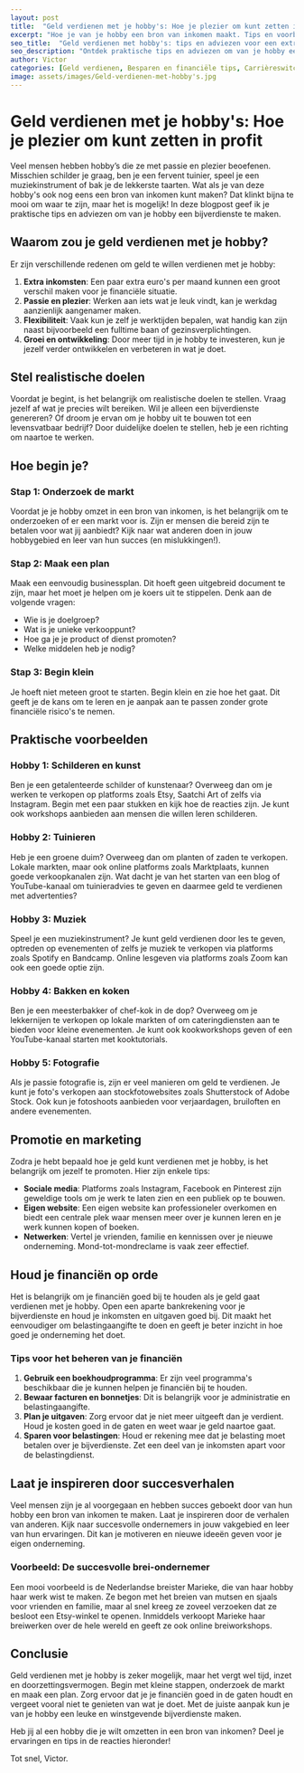 ```yaml
---
layout: post
title:  "Geld verdienen met je hobby's: Hoe je plezier om kunt zetten in profit"
excerpt: "Hoe je van je hobby een bron van inkomen maakt. Tips en voorbeelden!"
seo_title:  "Geld verdienen met hobby's: tips en adviezen voor een extra inkomen"
seo_description: "Ontdek praktische tips en adviezen om van je hobby een bron van inkomen te maken. Leer hoe je je passie om kunt zetten in profit!"
author: Victor
categories: [Geld verdienen, Besparen en financiële tips, Carrièreswitch en omscholing]
image: assets/images/Geld-verdienen-met-hobby's.jpg
---
```


# Geld verdienen met je hobby's: Hoe je plezier om kunt zetten in profit

Veel mensen hebben hobby’s die ze met passie en plezier beoefenen. Misschien schilder je graag, ben je een fervent tuinier, speel je een muziekinstrument of bak je de lekkerste taarten. Wat als je van deze hobby's ook nog eens een bron van inkomen kunt maken? Dat klinkt bijna te mooi om waar te zijn, maar het is mogelijk! In deze blogpost geef ik je praktische tips en adviezen om van je hobby een bijverdienste te maken.

## Waarom zou je geld verdienen met je hobby?

Er zijn verschillende redenen om geld te willen verdienen met je hobby:
1. **Extra inkomsten**: Een paar extra euro's per maand kunnen een groot verschil maken voor je financiële situatie.
2. **Passie en plezier**: Werken aan iets wat je leuk vindt, kan je werkdag aanzienlijk aangenamer maken.
3. **Flexibiliteit**: Vaak kun je zelf je werktijden bepalen, wat handig kan zijn naast bijvoorbeeld een fulltime baan of gezinsverplichtingen.
4. **Groei en ontwikkeling**: Door meer tijd in je hobby te investeren, kun je jezelf verder ontwikkelen en verbeteren in wat je doet.

## Stel realistische doelen

Voordat je begint, is het belangrijk om realistische doelen te stellen. Vraag jezelf af wat je precies wilt bereiken. Wil je alleen een bijverdienste genereren? Of droom je ervan om je hobby uit te bouwen tot een levensvatbaar bedrijf? Door duidelijke doelen te stellen, heb je een richting om naartoe te werken.

## Hoe begin je?

### Stap 1: Onderzoek de markt

Voordat je je hobby omzet in een bron van inkomen, is het belangrijk om te onderzoeken of er een markt voor is. Zijn er mensen die bereid zijn te betalen voor wat jij aanbiedt? Kijk naar wat anderen doen in jouw hobbygebied en leer van hun succes (en mislukkingen!).

### Stap 2: Maak een plan

Maak een eenvoudig businessplan. Dit hoeft geen uitgebreid document te zijn, maar het moet je helpen om je koers uit te stippelen. Denk aan de volgende vragen:
- Wie is je doelgroep?
- Wat is je unieke verkooppunt?
- Hoe ga je je product of dienst promoten?
- Welke middelen heb je nodig?

### Stap 3: Begin klein

Je hoeft niet meteen groot te starten. Begin klein en zie hoe het gaat. Dit geeft je de kans om te leren en je aanpak aan te passen zonder grote financiële risico's te nemen.

## Praktische voorbeelden

### Hobby 1: Schilderen en kunst

Ben je een getalenteerde schilder of kunstenaar? Overweeg dan om je werken te verkopen op platforms zoals Etsy, Saatchi Art of zelfs via Instagram. Begin met een paar stukken en kijk hoe de reacties zijn. Je kunt ook workshops aanbieden aan mensen die willen leren schilderen.

### Hobby 2: Tuinieren

Heb je een groene duim? Overweeg dan om planten of zaden te verkopen. Lokale markten, maar ook online platforms zoals Marktplaats, kunnen goede verkoopkanalen zijn. Wat dacht je van het starten van een blog of YouTube-kanaal om tuinieradvies te geven en daarmee geld te verdienen met advertenties?

### Hobby 3: Muziek

Speel je een muziekinstrument? Je kunt geld verdienen door les te geven, optreden op evenementen of zelfs je muziek te verkopen via platforms zoals Spotify en Bandcamp. Online lesgeven via platforms zoals Zoom kan ook een goede optie zijn.

### Hobby 4: Bakken en koken

Ben je een meesterbakker of chef-kok in de dop? Overweeg om je lekkernijen te verkopen op lokale markten of om cateringdiensten aan te bieden voor kleine evenementen. Je kunt ook kookworkshops geven of een YouTube-kanaal starten met kooktutorials.

### Hobby 5: Fotografie

Als je passie fotografie is, zijn er veel manieren om geld te verdienen. Je kunt je foto's verkopen aan stockfotowebsites zoals Shutterstock of Adobe Stock. Ook kun je fotoshoots aanbieden voor verjaardagen, bruiloften en andere evenementen.

## Promotie en marketing

Zodra je hebt bepaald hoe je geld kunt verdienen met je hobby, is het belangrijk om jezelf te promoten. Hier zijn enkele tips:
- **Sociale media**: Platforms zoals Instagram, Facebook en Pinterest zijn geweldige tools om je werk te laten zien en een publiek op te bouwen.
- **Eigen website**: Een eigen website kan professioneler overkomen en biedt een centrale plek waar mensen meer over je kunnen leren en je werk kunnen kopen of boeken.
- **Netwerken**: Vertel je vrienden, familie en kennissen over je nieuwe onderneming. Mond-tot-mondreclame is vaak zeer effectief.

## Houd je financiën op orde

Het is belangrijk om je financiën goed bij te houden als je geld gaat verdienen met je hobby. Open een aparte bankrekening voor je bijverdienste en houd je inkomsten en uitgaven goed bij. Dit maakt het eenvoudiger om belastingaangifte te doen en geeft je beter inzicht in hoe goed je onderneming het doet.

### Tips voor het beheren van je financiën
1. **Gebruik een boekhoudprogramma**: Er zijn veel programma's beschikbaar die je kunnen helpen je financiën bij te houden.
2. **Bewaar facturen en bonnetjes**: Dit is belangrijk voor je administratie en belastingaangifte.
3. **Plan je uitgaven**: Zorg ervoor dat je niet meer uitgeeft dan je verdient. Houd je kosten goed in de gaten en weet waar je geld naartoe gaat.
4. **Sparen voor belastingen**: Houd er rekening mee dat je belasting moet betalen over je bijverdienste. Zet een deel van je inkomsten apart voor de belastingdienst.

## Laat je inspireren door succesverhalen

Veel mensen zijn je al voorgegaan en hebben succes geboekt door van hun hobby een bron van inkomen te maken. Laat je inspireren door de verhalen van anderen. Kijk naar succesvolle ondernemers in jouw vakgebied en leer van hun ervaringen. Dit kan je motiveren en nieuwe ideeën geven voor je eigen onderneming.

### Voorbeeld: De succesvolle brei-ondernemer

Een mooi voorbeeld is de Nederlandse breister Marieke, die van haar hobby haar werk wist te maken. Ze begon met het breien van mutsen en sjaals voor vrienden en familie, maar al snel kreeg ze zoveel verzoeken dat ze besloot een Etsy-winkel te openen. Inmiddels verkoopt Marieke haar breiwerken over de hele wereld en geeft ze ook online breiworkshops.

## Conclusie

Geld verdienen met je hobby is zeker mogelijk, maar het vergt wel tijd, inzet en doorzettingsvermogen. Begin met kleine stappen, onderzoek de markt en maak een plan. Zorg ervoor dat je je financiën goed in de gaten houdt en vergeet vooral niet te genieten van wat je doet. Met de juiste aanpak kun je van je hobby een leuke en winstgevende bijverdienste maken.

Heb jij al een hobby die je wilt omzetten in een bron van inkomen? Deel je ervaringen en tips in de reacties hieronder!

Tot snel, Victor.